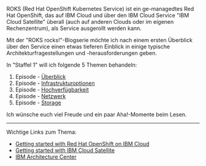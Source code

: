 ROKS (Red Hat OpenShift Kubernetes Service) ist ein ge-managedtes Red Hat OpenShift, das auf IBM Cloud und über den IBM Cloud Service "IBM Cloud Satellite" überall (auch auf anderen Clouds oder im eigenen Rechenzentrum), als Service ausgerollt werden kann.

Mit der "ROKS rocks!"-Blogserie möchte ich nach einem ersten Überblick über den Service einen etwas tieferen Einblick in einige typische Architekturfragestellungen und -herausforderungen geben.

In "Staffel 1" will ich folgende 5 Themen behandeln:

1. Episode - [Überblick](./S1E1_overview.md)
2. Episode - [Infrastrukturoptionen](./S1E2_infrastructure.md)
3. Episode - [Hochverfügbarkeit](./S1E3_ha.md)
4. Episode - [Netzwerk](./S1E4_network.md)
5. Episode - [Storage](./S1E5_storage.md)

Ich wünsche euch viel Freude und ein paar Aha!-Momente beim Lesen.

<hr/>

Wichtige Links zum Thema:
- [Getting started with Red Hat OpenShift on IBM Cloud](https://cloud.ibm.com/docs/openshift?topic=openshift-getting-started)
- [Getting started with IBM Cloud Satellite](https://cloud.ibm.com/docs/satellite?topic=satellite-getting-started)
- [IBM Architecture Center](https://www.ibm.com/cloud/architecture)
